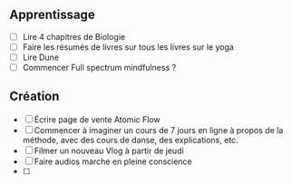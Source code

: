 ## Apprentissage
- [ ] Lire 4 chapitres de Biologie
- [ ] Faire les résumés de livres sur tous les livres sur le yoga
- [ ] Lire Dune
- [ ] Commencer Full spectrum mindfulness ?

## Création 
- [ ] Écrire page de vente Atomic Flow
- [ ] Commencer à imaginer un cours de 7 jours en ligne à propos de la méthode, avec des cours de danse, des explications, etc. 
- [ ] Filmer un nouveau Vlog à partir de jeudi 
- [ ] Faire audios marche en pleine conscience
- [ ] 

